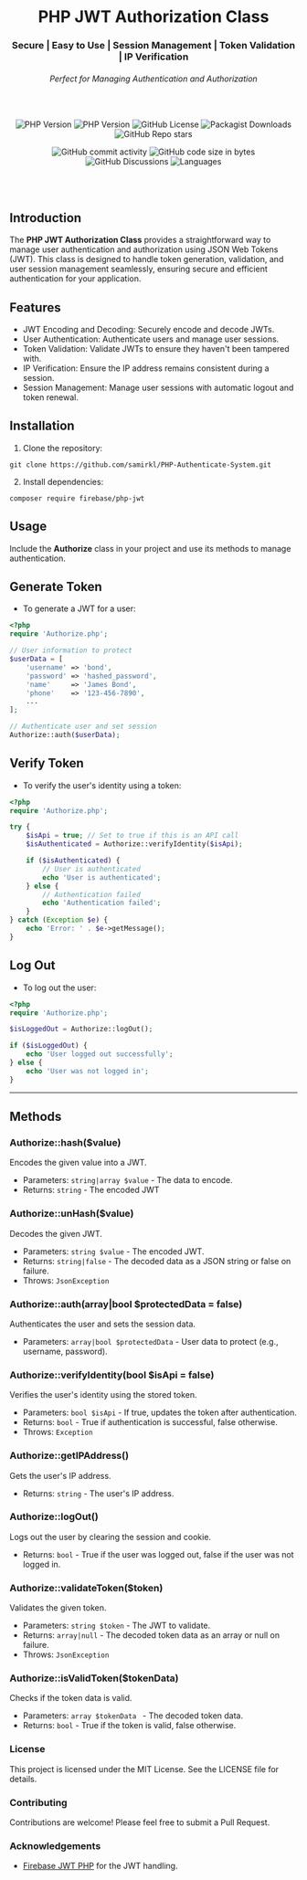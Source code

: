 <div align="center">

# PHP JWT Authorization Class
### Secure | Easy to Use | Session Management | Token Validation | IP Verification
###### Perfect for Managing Authentication and Authorization
</div>
<br />
<div align="center" style="text-align: center">

![PHP Version](https://img.shields.io/badge/php-7.4%20|%208.3-blue?style=for-the-badge&color=%388E3C)
![PHP Version](https://img.shields.io/badge/version-1.0.0-blue?style=for-the-badge&color=%388E3C)
![GitHub License](https://img.shields.io/github/license/samirkl/PHP-Authenticate-System?style=for-the-badge&color=%388E3C)
![Packagist Downloads](https://img.shields.io/packagist/dt/samirkl/PHP-Authenticate-System?style=for-the-badge&color=%388E3C)
![GitHub Repo stars](https://img.shields.io/github/stars/samirkl/PHP-Authenticate-System?style=for-the-badge&color=%388E3C)

</div>

<div align="center" style="text-align: center">

![GitHub commit activity](https://img.shields.io/github/commit-activity/t/samirkl/PHP-Authenticate-System?style=for-the-badge&color=%23303F9F)
![GitHub code size in bytes](https://img.shields.io/github/languages/code-size/samirkl/PHP-Authenticate-System?style=for-the-badge&color=%23303F9F)
![GitHub Discussions](https://img.shields.io/github/discussions/samirkl/PHP-Authenticate-System?style=for-the-badge&color=%23303F9F)
![Languages](https://img.shields.io/badge/01-languages?label=languages&style=for-the-badge&color=%23303F9F)

</div>

<br />
<br />

## Introduction

The **PHP JWT Authorization Class** provides a straightforward way to manage user authentication and authorization using JSON Web Tokens (JWT). This class is designed to handle token generation, validation, and user session management seamlessly, ensuring secure and efficient authentication for your application.

## Features
- JWT Encoding and Decoding: Securely encode and decode JWTs.
- User Authentication: Authenticate users and manage user sessions.
- Token Validation: Validate JWTs to ensure they haven't been tampered with.
- IP Verification: Ensure the IP address remains consistent during a session.
- Session Management: Manage user sessions with automatic logout and token renewal.

## Installation
1. Clone the repository:
```
git clone https://github.com/samirkl/PHP-Authenticate-System.git
```
2. Install dependencies:
```
composer require firebase/php-jwt
```
## Usage
Include the **Authorize** class in your project and use its methods to manage authentication.
## Generate Token
- To generate a JWT for a user:
```php
<?php
require 'Authorize.php';

// User information to protect
$userData = [
    'username' => 'bond',
    'password' => 'hashed_password',
    'name'     => 'James Bond',
    'phone'    => '123-456-7890',
    ...
];

// Authenticate user and set session
Authorize::auth($userData);
```
## Verify Token
- To verify the user's identity using a token:
```php
<?php
require 'Authorize.php';

try {
    $isApi = true; // Set to true if this is an API call
    $isAuthenticated = Authorize::verifyIdentity($isApi);

    if ($isAuthenticated) {
        // User is authenticated
        echo 'User is authenticated';
    } else {
        // Authentication failed
        echo 'Authentication failed';
    }
} catch (Exception $e) {
    echo 'Error: ' . $e->getMessage();
}

```
## Log Out
- To log out the user:
```php
<?php
require 'Authorize.php';

$isLoggedOut = Authorize::logOut();

if ($isLoggedOut) {
    echo 'User logged out successfully';
} else {
    echo 'User was not logged in';
}

```
---
## Methods
### Authorize::hash($value)
Encodes the given value into a JWT.
- Parameters: `string|array $value` - The data to encode.
- Returns: `string` - The encoded JWT
### Authorize::unHash($value)
Decodes the given JWT.
- Parameters: `string $value` - The encoded JWT.
- Returns: `string|false` - The decoded data as a JSON string or false on failure.
- Throws: `JsonException`
### Authorize::auth(array|bool $protectedData = false)
Authenticates the user and sets the session data.
- Parameters: `array|bool $protectedData` - User data to protect (e.g., username, password).
### Authorize::verifyIdentity(bool $isApi = false)
Verifies the user's identity using the stored token.
- Parameters: `bool $isApi` - If true, updates the token after authentication.
- Returns: `bool` - True if authentication is successful, false otherwise.
- Throws: `Exception`
### Authorize::getIPAddress()
Gets the user's IP address.
- Returns: `string` - The user's IP address.
### Authorize::logOut()
Logs out the user by clearing the session and cookie.
- Returns: `bool` - True if the user was logged out, false if the user was not logged in.
### Authorize::validateToken($token)
Validates the given token.
- Parameters: `string $token` - The JWT to validate.
- Returns: `array|null` - The decoded token data as an array or null on failure.
- Throws: `JsonException`
### Authorize::isValidToken($tokenData)
Checks if the token data is valid.
- Parameters: `array $tokenData ` - The decoded token data.
- Returns: `bool` - True if the token is valid, false otherwise.
### License
This project is licensed under the MIT License. See the LICENSE file for details.
### Contributing
Contributions are welcome! Please feel free to submit a Pull Request.
### Acknowledgements
- [Firebase JWT PHP](https://github.com/firebase/php-jwt) for the JWT handling.
